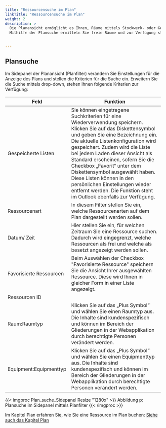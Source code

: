 ```yaml
---
title: "Ressourcensuche im Plan"
linkTitle: "Ressourcensuche im Plan"
weight: 2
description: >
  Die Planansicht ermöglicht es Ihnen, Räume mittels Stockwerk- oder Gebäudeplänen interaktiv auf grafischer Ebene zu suchen und direkt zu buchen. 
  Mithilfe der Plansuche ermitteln Sie freie Räume und zur Verfügung stehende Ressourcen. 


---
```

## Plansuche

Im Sidepanel der Planansicht (Planfilter) verändern Sie Einstellungen für die Anzeige des Plans und stellen die Kriterien für die Suche ein.
Erweitern Sie die Suche mittels drop-down, stehen Ihnen folgende Kriterien zur Verfügung:

| Feld          | Funktion      | 
| ------------- |-------------  | 
| Gespeicherte Listen| Sie können eingetragene Suchkriterien für eine Wiederverwendung speichern. Klicken Sie auf das Diskettensymbol und geben Sie eine Bezeichnung ein. Die aktuelle Listenkonfiguration wird gespeichert. Zudem wird die Liste bei jedem Laden dieser Ansicht als Standard erscheinen, sofern Sie die Checkbox „Favorit“ unter dem Diskettensymbol ausgewählt haben. Diese Listen können in den persönlichen Einstellungen wieder entfernt werden. Die Funktion steht im Outlook ebenfalls zur Verfügung. | 
| Ressourcenart| In diesem Filter stellen Sie ein, welche Ressourcenarten auf dem Plan dargestellt werden sollen. |  
| Datum/ Zeit| Hier stellen Sie ein, für welchen Zeitraum Sie eine Ressource suchen. Dadurch wird eingegrenzt, welche Ressourcen als frei und welche als besetzt angezeigt werden sollen. |  
| Favorisierte Ressourcen| Beim Auswählen der Checkbox "Favorisierte Ressource" speichern Sie die Ansicht Ihrer ausgewählten Ressource. Diese wird Ihnen in gleicher Form in einer Liste angezeigt. | 
| Ressourcen ID| | 
| Raum:Raumtyp| Klicken Sie auf das „Plus Symbol“ und wählen Sie einen Raumtyp aus. Die Inhalte sind kundenspezifisch und können im Bereich der Gliederungen in der Webapplikation durch berechtigte Personen verändert werden. | 
| Equipment:Equipmenttyp| Klicken Sie auf das „Plus Symbol“ und wählen Sie einen Equipmenttyp aus. Die Inhalte sind kundenspezifisch und können im Bereich der Gliederungen in der Webapplikation durch berechtigte Personen verändert werden. | 

{{< imgproc Plan_suche_Sidepanel Resize "1280x" >}}
Abbildung p: Plansuche im Sidepanel mittels Planfilter
{{< /imgproc >}}

Im Kapitel Plan erfahren Sie, wie Sie eine Ressource im Plan buchen:
[Siehe auch das Kapitel Plan](/plan/#plansuche)
